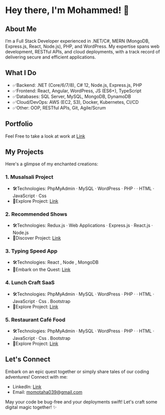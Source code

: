 # Hey there, I'm Mohammed! 👋

## About Me
I’m a Full Stack Developer experienced in .NET/C#, MERN (MongoDB, Express.js, React, Node.js), PHP, and WordPress. My expertise spans web development, RESTful APIs, and cloud deployments, with a track record of delivering secure and efficient applications.

## What I Do
- ✅Backend: .NET (Core/6/7/8), C# 12, Node.js, Express.js, PHP
- ✅Frontend: React, Angular, WordPress, JS (ES6+), TypeScript
- ✅Databases: SQL Server, MySQL, MongoDB, DynamoDB
- ✅Cloud/DevOps: AWS (EC2, S3), Docker, Kubernetes, CI/CD
- ✅Other: OOP, RESTful APIs, Git, Agile/Scrum

## Portfolio
Feel Free to take a look at work at [Link](https://mohamad-taha.com)

## My Projects
Here's a glimpse of my enchanted creations:

### 1. Musalsali Project
   - 🛠️Technologies: PhpMyAdmin · MySQL · WordPress · PHP · · HTML · JavaScript · Css
   - 🌟Explore Project: [Link](https://mohamad-taha.com/portfolio/wordpress/musalsali-wp)

### 2. Recommended Shows
   - 🛠️Technologies: Redux.js · Web Applications · Express.js · React.js · Node.js
   - 🌟Discover Project: [Link](https://recommended-shows-mt.netlify.app/)

### 3. Typing Speed App
   - 🛠️Technologies: React , Node , MongoDB
   - 🌟Embark on the Quest: [Link](https://typing-speed-mt.netlify.app/)

### 4. Lunch Craft SaaS
   - 🛠️Technologies: PhpMyAdmin · MySQL · WordPress · PHP · · HTML · JavaScript · Css . Bootstrap
   - 🌟Explore Project: [Link](https://mohamad-taha.com/portfolio/wordpress/lunch_craft-wp)

### 5. Restaurant Café Food
   - 🛠️Technologies: PhpMyAdmin · MySQL · WordPress · PHP · · HTML · JavaScript · Css . Bootstrap
   - 🌟Explore Project: [Link](https://mohamad-taha.com/portfolio/wordpress/restaurant-wp)


## Let's Connect
Embark on an epic quest together or simply share tales of our coding adventures! Connect with me:
- LinkedIn: [Link](https://www.linkedin.com/in/mohammed-taha-07141422b/)
- Email: momotaha039@gmail.com

May your code be bug-free and your deployments swift! Let's craft some digital magic together! ✨
